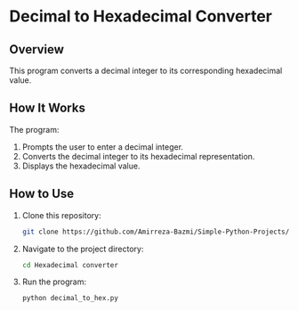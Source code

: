 # Decimal to Hexadecimal Converter

## Overview
This program converts a decimal integer to its corresponding hexadecimal value. 

## How It Works
The program:
1. Prompts the user to enter a decimal integer.
2. Converts the decimal integer to its hexadecimal representation.
3. Displays the hexadecimal value.

## How to Use
1. Clone this repository:
   ```bash
   git clone https://github.com/Amirreza-Bazmi/Simple-Python-Projects/Hexadecimal converter.git
   ```

2. Navigate to the project directory:
   ```bash
   cd Hexadecimal converter
   ```

3. Run the program:
   ```bash
   python decimal_to_hex.py
   ```
